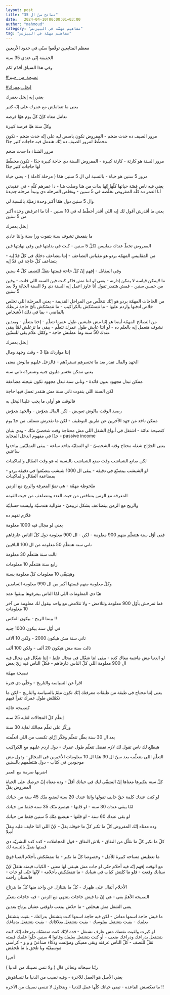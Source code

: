 ```yaml
---
layout: post
title: "نصائح سنّ ال 35"
date:   2024-04-10T00:00:01+03:00
author: "mahmoud"
category: "مفاهيم مهمّة في البيزنس"
tag: "مفاهيم مهمّة في البيزنس"
---
```



معظم المتابعين توقّعوا سنّي في حدود الأربعين

الحقيقة إنّي عندي 35 سنة




وفي هذا السياق أقدّم لكم




[<u>\#نصيحة\_من\_خبير</u>](https://www.facebook.com/hashtag/%D9%86%D8%B5%D9%8A%D8%AD%D8%A9_%D9%85%D9%86_%D8%AE%D8%A8%D9%8A%D8%B1?__eep__=6&__cft__%5b0%5d=AZW2GaYTuVAo95ftUOo5M30Z0EGKuVlMnNdSfIe2Ad-I3bOhcelXqJeobZGMb7zRvQsUEAzp01vDUeeTheWx-IGuE7mCs_yFIUjzJcjBlHGcDcMeeF64cfDrEpvK3bzXV3X7G5ZHbHDpC82dsK8JcUD1hbl3Izo2rkjaQWwmYs_gWg&__tn__=*NK-R)




[<u>\#إبخل\_بعمرك</u>](https://www.facebook.com/hashtag/%D8%A5%D8%A8%D8%AE%D9%84_%D8%A8%D8%B9%D9%85%D8%B1%D9%83?__eep__=6&__cft__%5b0%5d=AZW2GaYTuVAo95ftUOo5M30Z0EGKuVlMnNdSfIe2Ad-I3bOhcelXqJeobZGMb7zRvQsUEAzp01vDUeeTheWx-IGuE7mCs_yFIUjzJcjBlHGcDcMeeF64cfDrEpvK3bzXV3X7G5ZHbHDpC82dsK8JcUD1hbl3Izo2rkjaQWwmYs_gWg&__tn__=*NK-R)




يعني إيه إبخل بعمرك

يعني ما تتعاملش مع عمرك على إنّه كتير

تعامل معاه كإنّ كلّ يوم هوّا فرصة

وكلّ سنة هيّا فرصة كبيرة




مرور الصيف ده حدث ضخم - المفروض تكون باصص ليه على إنّه
حدث ضخم - تكون مخطّط لمرور الصيف ده إنّك هتعمل فيه حاجات كتير جدّا

مرور الشتاء دا حدث ضخم

مرور السنة هو كارثة - كارثة كبيرة - المفروض السنة دي
حاجة كبيرة جدّا - تكون مخطّط لها حاجات كتير جدّا




مرور 5 سنين هو حياة - بالنسبة لي ال 5 سنين همّا ( مرحلة
كاملة ) - يعني حياة




يعني فيه ناس قصّة حياتها كلّها إنّها بدات من هنا وصلت هنا -
دا عمرهم كلّه - في عقيدتي أنا العمر ده كلّه المفروض تخلّصه في 5 سنين -
وتخلص المرحلة دي وتبدأ مرحلة جديدة




وال 5 سنين دول همّا أكبر وحدة زمنيّة بالنسبة لي

يعني ما أقدرش أقول لك إيه اللي أقدر أخطّط له في 10 سنين -
أنا ما اعرفش وحدة أكبر من 5 سنين




إبخل بعمرك

ما ينفعش تشوف سنة بتفوت ورا سنة وانتا عادي

المفروض تحطّ عندك مقاييس لكلّ 5 سنين - كنت في بدايتها فين
وفي نهايتها فين




من المقاييس المهمّة بردو هو مقياس التضاعف - إنتا بتضاعف
دخلك في كلّ قدّ إيه - بتضاعف كلّ حاجة في قدّ إيه

وفي المقابل - إفهم إنّ كلّ حاجة قيمتها بتقلّ للنصف كلّ 4
سنين




ما لايمكن قياسه لا يمكن إدارته - يعني لو انتا مش فاكر
كنت فين السنة اللي فاتت - وفين من خمس سنين - فمش هتقدر تقول أنا عاوز
اعمل إيه السنة دي ولا السنة الجايّة ولا بعد 5 سنين




من الحاجات المهمّة بردو هو إنّك تتخلّص من المراحل القديمة -
يعني المرحلة اللي تخلص خلاص ادفنها واردم عليها - ما تتمسّكش بالكراكيب -
ما تتمسّكش بأيّ حاجة تربطك بالماضي - بما في ذلك الأشخاص




من النصائح المهمّة أيضا هو إنّنا مش عايشين طول عمرنا
نتعلّم - إحنا بنتعلّم - وبعدين نشوف هنعمل إيه بالعلم ده - لو انتا عايش طول
عمرك تتعلّم - يبقى ما تزعلش لمّا يبقى عندك 50 سنة وما عملتش حاجة - وكمّل
علام بقى للستّين




إبخل بعمرك

إنتا مواردك هيّا 3 - وقت وجهد ومال

الجهد والمال تقدر بعد ما تخسرهم تستردّهم - فالزعل عليهم
مالوش معنى




يعني ممكن تخسر مليون جنيه وتستردّه تاني سنة

ممكن تبذل مجهود بدون فائدة - وتاني سنة تبذل مجهود تكون
نتيجته مضاعفة




لكن السنة اللي بتفوت تاني سنة مش هتقدر تعمل فيها
حاجة

فالوقت هو أولى ما يجب علينا البخل به




رصيد الوقت مالوش تعويض - لكن المال يتعوّض - والجهد
يتعوّض

ممكن تاخد من جهد الآخرين عن طريق التوظيف - لكن ما تقدرش
تستلف من حدّ يوم




كنصيحة عامّة - اشتغل في أنواع الشغل اللي مش محتاجة وقت
شخصيّ منّك - ودي بتبان جدّا في مفهوم الدخل المحايد - passive income

يعني الجرّاح شغله محتاج وقته الشخصيّ - لو العمليّة بتاخد
ساعة - يبقى العمليّتين بياخدوا ساعتين




لكن صانع الشباشب وقت صنع الشباشب بالنسبة له هو وقت
العمّال والماكينات

لو الشبشب بيتصنّع في دقيقة - يبقى ال 1000 شبشب يتصنّعوا في
دقيقة بردو - بمضاعفة العمّال والماكينات




ملحوظة مهمّة - هي نموّ المعرفة والربح مع الزمن

المعرفة مع الزمن بتتناقص من حيث العدد وتتضاعف من حيث
القيمة

والربح مع الزمن بيتضاعف بشكل تربيعيّ - متوالية هندسيّة
وليست حسابيّة

فلازم تفهم ده




يعني لو مجال فيه 1000 معلومة

ففي أوّل سنة هتتعلّم منهم 900 معلومة - لكن - ال 900 معلومة
دول كلّ الناس عارفاهم




تاني سنة هتتعلّم 50 معلومة من ال 100 الباقيين

تالت سنة هتتعلّم 30 معلومة

رابع سنة هتتعلّم 10 معلومات




وهيتبقّى 10 معلومات كلّ معلومة بسنة

وكلّ معلومة منهم قيمتها أكبر من ال 990 معلومة
السابقين

هيّا دي المعلومات اللي لمّا الناس بيعرفوها بيبقوا
عمد




فما تفرحش بأوّل 900 معلومة وتتلامض - ولا تتلامض مع واحد
بيقول لك معلومة من آخر 10 معلومات




بينما الربح - بيكون العكس !!

في أوّل سنة بيكون 1000 جنيه

تاني سنة مش هيكون 2000 - ولكن 10 آلاف

تالت سنة مش هيكون 20 ألف - ولكن 100 ألف




لو الدنيا مش ماشية معاك كده - يبقى انتا شغّال في مجال
غلط - إنتا شغّال في مجال فيه ال 900 معلومة اللي كلّ الناس عارفاهم - فكلّ
الناس فيه زيّ بعض




نصيحة مهمّة

اقرأ عن السياسة والتاريخ - وخلّي دي فترة

يعني إنتا محتاج في طبقة من طبقات معرفتك إنّك تكون ملمّ
بالسياسة والتاريخ - لكن ما تكمّلش طول عمرك تقرأ فيهم




كنصيحة عامّة

إتعلّم كلّ المجالات لغاية 25 سنة

وركّز على تعلّم مجالك لغاية 30 سنة

بعد ال 30 سنة بطّل تتعلّم وفكّر إزّاي تكسب من اللي
اتعلّمته

هيطلع لك ناس تقول لك لازم تفضل تتعلّم طول عمرك - دول اردم
عليهم مع الكراكيب

التعلّم اللي بتتعلّمه بعد سنّ ال 30 همّا ال 10 معلومات
الأخيرين في المجال - ودول مش موجودين في كتاب - دول هتتعلّمهم
بالسنين




اضربها صرمة مع العمر




كلّ سنة بتكبرها معناها إنّ المتبقّي ليك في حياتك أقلّ - وده
معناه إنّ حرصك على الحياة المفروض يقلّ




لو كنت عندك كلمة حقّ خايف تقولها وانتا عندك 20 سنة ليضيع
منّك 45 سنة من حياتك

لمّا يبقى عندك 30 سنة - لو قلتها - هيضيع منّك 35 سنة فقط
من حياتك

لو بقى عندك 60 سنة - لو قلتها - هيضيع منّك 5 سنين فقط من
حياتك




وده معناه إنّك المفروض كلّ ما تكبر كلّ ما خوفك يقلّ - لإنّ
اللي انتا خايف عليه بيقلّ أصلا




كلّ ما تكبر كلّ ما تقلّل من النفاق - بلاش النفاق - قول
المجاملات - كده كده البشريّة دي قيمتها بتقلّ بالنسبة لك




ما تعطيش مساحة كبيرة للأمل - وخصوصا كلّ ما تكبر - ما
تتمسّكش بأحلام الصبا قويّ




مع الوقت إفهم إنّه فيه أحلام حتّى لو جات مش هيبقى لها
معنى - الكباب قيمته هتقلّ لإنّ سنانك وقعت - فلو ما كلتش كباب في شبابك - ما
تتمسّكش بأحلامه - لإنّها حتّى لو جات - فالسنان راحت




الأحلام أثقال على ظهرك - كلّ ما بتتنازل عن واحد منها كلّ
ما بترتاح




النصيحة الأهمّ بقى - هي إنّ ما فيش حاجات بتنتهي مع الزمن -
فيه حاجات بتتغيّر




يعني الشغل مش هيخلص - ما حدّش بيتعب دلوقتي عشان يرتاح
بعدين

ما فيش حاجة اسمها معاش - لكن فيه حاجة اسمها كنت بتشتغل
بدراعك - بقيت بتشتغل بعلمك - بقيت بتشتغل بفلوسك - بقيت بتشتغل بعلاقاتك -
بقيت بتشتغل بدماغك




لو كبرت ولقيت نفسك مش عارف تشتغل - فده لإنّك كنت متمسّك
بمرحلة إنّك كنت بتشتغل بدراعك ودراعك ضعف - أو كنت بتشتغل بعلمك وفاتوا 4
سنين خلّوا علمك قيمته تقلّ للنصف - كلّ الناس عرفته وبقى مميكن ومؤتمت وذكاء
صناعيّ و و و - كراسي موسيقيّة ويا تلحق يا ما تلحقش




أخيرا

ربّنا سبحانه وتعالى قال ( ولا تنس نصيبك من الدنيا
)

يعني الأصل هو العمل للآخرة - وفيه نصيب من الدنيا ما
تنساهوش

ما تعكسش القاعدة - تبقى حياتك كلّها عمل للدنيا - وبتحاول
لا تنسى نصيبك من الآخرة !!
